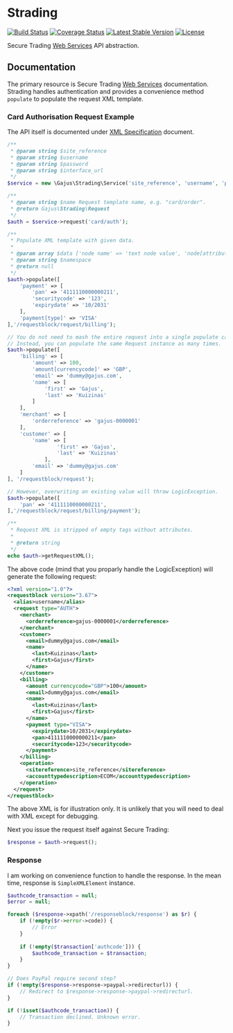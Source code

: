 # Strading

[![Build Status](https://travis-ci.org/gajus/strading.png?branch=master)](https://travis-ci.org/gajus/strading)
[![Coverage Status](https://coveralls.io/repos/gajus/strading/badge.png?branch=master)](https://coveralls.io/r/gajus/strading?branch=master)
[![Latest Stable Version](https://poser.pugx.org/gajus/strading/version.png)](https://packagist.org/packages/gajus/strading)
[![License](https://poser.pugx.org/gajus/strading/license.png)](https://packagist.org/packages/gajus/strading)

Secure Trading [Web Services](http://www.securetrading.com/support/document/category/web-services/) API abstraction.

## Documentation

The primary resource is Secure Trading [Web Services](http://www.securetrading.com/support/document/category/web-services/) documentation. Strading handles authentication and provides a convenience method `populate` to populate the request XML template.

### Card Authorisation Request Example

The API itself is documented under [XML Specification](http://www.securetrading.com/wp-content/uploads/2013/07/STPP-XML-Specification2.pdf) document.

```php
/**
 * @param string $site_reference
 * @param string $username
 * @param string $password
 * @param string $interface_url
 */
$service = new \Gajus\Strading\Service('site_reference', 'username', 'password');

/**
 * @param string $name Request template name, e.g. "card/order".
 * @return Gajus\Strading\Request
 */
$auth = $service->request('card/auth');

/**
 * Populate XML template with given data.
 * 
 * @param array $data ['node name' => 'text node value', 'node[attribute]' => 'attribute value', 'parent node' => ['child node' => 'text node value']]
 * @param string $namespace
 * @return null
 */
$auth->populate([
    'payment' => [
        'pan' => '4111110000000211',
        'securitycode' => '123',
        'expirydate' => '10/2031'
    ],
    'payment[type]' => 'VISA'
],'/requestblock/request/billing');

// You do not need to mash the entire request into a single populate call.
// Instead, you can populate the same Request instance as many times.
$auth->populate([
    'billing' => [
        'amount' => 100,
        'amount[currencycode]' => 'GBP',
        'email' => 'dummy@gajus.com',
        'name' => [
            'first' => 'Gajus',
            'last' => 'Kuizinas'
        ]
    ],
    'merchant' => [
        'orderreference' => 'gajus-0000001'
    ],
    'customer' => [
        'name' => [
                'first' => 'Gajus',
                'last' => 'Kuizinas'
            ],
        'email' => 'dummy@gajus.com'
    ]
], '/requestblock/request');

// However, overwriting an existing value will throw LogicException.
$auth->populate([
    'pan' => '4111110000000211',
],'/requestblock/request/billing/payment');

/**
 * Request XML is stripped of empty tags without attributes.
 *
 * @return string
 */
echo $auth->getRequestXML();
```

The above code (mind that you proparly handle the LogicException) will generate the following request:

```xml
<?xml version="1.0"?>
<requestblock version="3.67">
  <alias>username</alias>
  <request type="AUTH">
    <merchant>
      <orderreference>gajus-0000001</orderreference>
    </merchant>
    <customer>
      <email>dummy@gajus.com</email>
      <name>
        <last>Kuizinas</last>
        <first>Gajus</first>
      </name>
    </customer>
    <billing>
      <amount currencycode="GBP">100</amount>
      <email>dummy@gajus.com</email>
      <name>
        <last>Kuizinas</last>
        <first>Gajus</first>
      </name>
      <payment type="VISA">
        <expirydate>10/2031</expirydate>
        <pan>4111110000000211</pan>
        <securitycode>123</securitycode>
      </payment>
    </billing>
    <operation>
      <sitereference>site_reference</sitereference>
      <accounttypedescription>ECOM</accounttypedescription>
    </operation>
  </request>
</requestblock>
```

The above XML is for illustration only. It is unlikely that you will need to deal with XML except for debugging.

Next you issue the request itself against Secure Trading:

```php
$response = $auth->request();
```

### Response

I am working on convenience function to handle the response. In the mean time, response is `SimpleXMLElement` instance.

```php
$authcode_transaction = null;
$error = null;

foreach ($response->xpath('/responseblock/response') as $r) {
    if (!empty($r->error->code)) {
        // Error
    }
    
    if (!empty($transaction['authcode'])) {
        $authcode_transaction = $transaction;
    }
}

// Does PayPal require second step?
if (!empty($response->response->paypal->redirecturl)) {
    // Redirect to $response->response->paypal->redirecturl.
}

if (!isset($authcode_transaction)) {
    // Transaction declined. Unknown error.
}
```